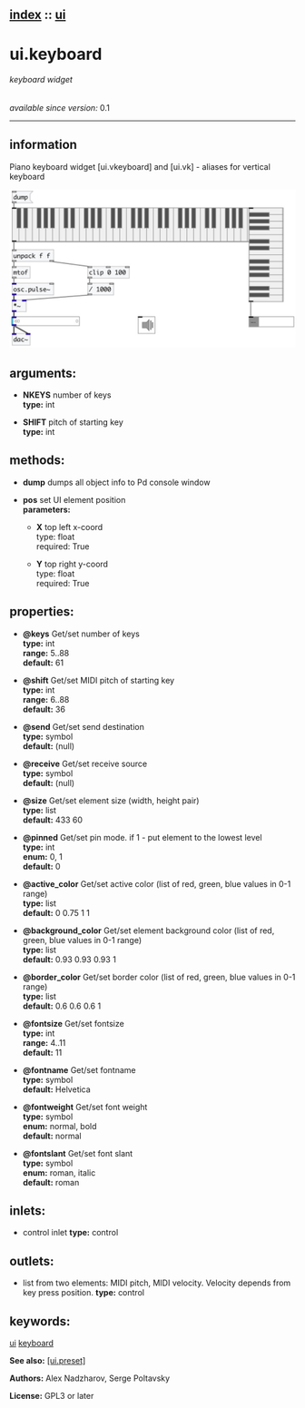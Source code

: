 [index](index.html) :: [ui](category_ui.html)
---

# ui.keyboard

###### keyboard widget

*available since version:* 0.1

---


## information
Piano keyboard widget
[ui.vkeyboard] and [ui.vk] - aliases for vertical keyboard



[![example](../examples/img/ui.keyboard.jpg)](../examples/pd/ui.keyboard.pd)



## arguments:

* **NKEYS**
number of keys<br>
__type:__ int<br>

* **SHIFT**
pitch of starting key<br>
__type:__ int<br>



## methods:

* **dump**
dumps all object info to Pd console window<br>

* **pos**
set UI element position<br>
  __parameters:__
  - **X** top left x-coord<br>
    type: float <br>
    required: True <br>

  - **Y** top right y-coord<br>
    type: float <br>
    required: True <br>




## properties:

* **@keys** 
Get/set number of keys<br>
__type:__ int<br>
__range:__ 5..88<br>
__default:__ 61<br>

* **@shift** 
Get/set MIDI pitch of starting key<br>
__type:__ int<br>
__range:__ 6..88<br>
__default:__ 36<br>

* **@send** 
Get/set send destination<br>
__type:__ symbol<br>
__default:__ (null)<br>

* **@receive** 
Get/set receive source<br>
__type:__ symbol<br>
__default:__ (null)<br>

* **@size** 
Get/set element size (width, height pair)<br>
__type:__ list<br>
__default:__ 433 60<br>

* **@pinned** 
Get/set pin mode. if 1 - put element to the lowest level<br>
__type:__ int<br>
__enum:__ 0, 1<br>
__default:__ 0<br>

* **@active_color** 
Get/set active color (list of red, green, blue values in 0-1 range)<br>
__type:__ list<br>
__default:__ 0 0.75 1 1<br>

* **@background_color** 
Get/set element background color (list of red, green, blue values in 0-1 range)<br>
__type:__ list<br>
__default:__ 0.93 0.93 0.93 1<br>

* **@border_color** 
Get/set border color (list of red, green, blue values in 0-1 range)<br>
__type:__ list<br>
__default:__ 0.6 0.6 0.6 1<br>

* **@fontsize** 
Get/set fontsize<br>
__type:__ int<br>
__range:__ 4..11<br>
__default:__ 11<br>

* **@fontname** 
Get/set fontname<br>
__type:__ symbol<br>
__default:__ Helvetica<br>

* **@fontweight** 
Get/set font weight<br>
__type:__ symbol<br>
__enum:__ normal, bold<br>
__default:__ normal<br>

* **@fontslant** 
Get/set font slant<br>
__type:__ symbol<br>
__enum:__ roman, italic<br>
__default:__ roman<br>



## inlets:

* control inlet 
__type:__ control<br>



## outlets:

* list from two elements: MIDI pitch, MIDI velocity. Velocity depends from key
            press position.
__type:__ control<br>



## keywords:

[ui](keywords/ui.html)
[keyboard](keywords/keyboard.html)



**See also:**
[\[ui.preset\]](ui.preset.html)




**Authors:** Alex Nadzharov, Serge Poltavsky




**License:** GPL3 or later





